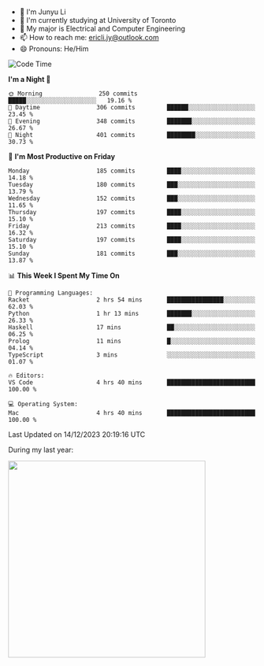 ### 
- 👨 I'm Junyu Li
- 📖 I'm currently studying at University of Toronto
- 🌱 My major is Electrical and Computer Engineering
- 📫 How to reach me: ericli.jy@outlook.com
- 😄 Pronouns: He/Him

<!--
<p align="left">  
  <img height="180em" src="https://github-readme-stats-git-master-ericjyli.vercel.app/api?username=ericjyli&theme=tokyonight&show_icons=true&count_private=true&include_orgs=true" />
  <img height="180em" src="https://github-readme-stats-git-master-ericjyli.vercel.app/api/top-langs/?username=ericjyli&theme=tokyonight&count_private=true&include_orgs=true&include_orgs=true&layout=compact" />
</p>
-->

<!--START_SECTION:waka-->
![Code Time](http://img.shields.io/badge/Code%20Time-370%20hrs%2034%20mins-blue)

**I'm a Night 🦉** 

```text
🌞 Morning                250 commits         █████░░░░░░░░░░░░░░░░░░░░   19.16 % 
🌆 Daytime                306 commits         ██████░░░░░░░░░░░░░░░░░░░   23.45 % 
🌃 Evening                348 commits         ███████░░░░░░░░░░░░░░░░░░   26.67 % 
🌙 Night                  401 commits         ████████░░░░░░░░░░░░░░░░░   30.73 % 
```
📅 **I'm Most Productive on Friday** 

```text
Monday                   185 commits         ████░░░░░░░░░░░░░░░░░░░░░   14.18 % 
Tuesday                  180 commits         ███░░░░░░░░░░░░░░░░░░░░░░   13.79 % 
Wednesday                152 commits         ███░░░░░░░░░░░░░░░░░░░░░░   11.65 % 
Thursday                 197 commits         ████░░░░░░░░░░░░░░░░░░░░░   15.10 % 
Friday                   213 commits         ████░░░░░░░░░░░░░░░░░░░░░   16.32 % 
Saturday                 197 commits         ████░░░░░░░░░░░░░░░░░░░░░   15.10 % 
Sunday                   181 commits         ███░░░░░░░░░░░░░░░░░░░░░░   13.87 % 
```


📊 **This Week I Spent My Time On** 

```text
💬 Programming Languages: 
Racket                   2 hrs 54 mins       ████████████████░░░░░░░░░   62.03 % 
Python                   1 hr 13 mins        ███████░░░░░░░░░░░░░░░░░░   26.33 % 
Haskell                  17 mins             ██░░░░░░░░░░░░░░░░░░░░░░░   06.25 % 
Prolog                   11 mins             █░░░░░░░░░░░░░░░░░░░░░░░░   04.14 % 
TypeScript               3 mins              ░░░░░░░░░░░░░░░░░░░░░░░░░   01.07 % 

🔥 Editors: 
VS Code                  4 hrs 40 mins       █████████████████████████   100.00 % 

💻 Operating System: 
Mac                      4 hrs 40 mins       █████████████████████████   100.00 % 
```


 Last Updated on 14/12/2023 20:19:16 UTC
<!--END_SECTION:waka-->

<p> During my last year: </p>
<img height="400em" src="https://github-readme-stats-git-master-ericjyli.vercel.app/api/wakatime?username=ericjyli&layout=compact&theme=tokyonight" />

<!--
Here are some ideas to get you started:

- 🔭 I’m currently working on ...
- 🌱 I’m currently learning ...
- 👯 I’m looking to collaborate on ...
- 🤔 I’m looking for help with ...
- 💬 Ask me about ...
- 📫 How to reach me: ...
- 😄 Pronouns: ...
- ⚡ Fun fact: ...
-->
